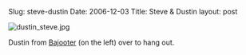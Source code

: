 Slug: steve-dustin
Date: 2006-12-03
Title: Steve & Dustin
layout: post

<img alt="dustin_steve.jpg" class="at-xid-6a010534988cd3970b0120a5b36705970c" id="image2428" src="https://steveivy.typepad.com/.a/6a010534988cd3970b0120a5b36705970c-pi" />

Dustin from [Bajooter](http://bajooter.com) (on the left) over to hang out.
